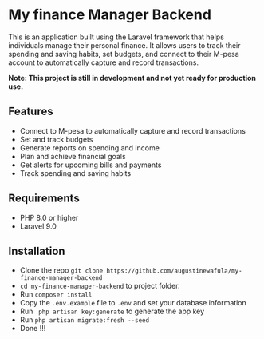 # My finance Manager Backend
This is an application built using the Laravel framework that helps individuals manage their personal finance. It allows users to track their spending and saving habits, set budgets, and connect to their M-pesa account to automatically capture and record transactions.

**Note: This project is still in development and not yet ready for production use.**

## Features
* Connect to M-pesa to automatically capture and record transactions
* Set and track budgets
* Generate reports on spending and income
* Plan and achieve financial goals
* Get alerts for upcoming bills and payments
* Track spending and saving habits

## Requirements
* PHP 8.0 or higher
* Laravel 9.0

## Installation
* Clone the repo ` git clone https://github.com/augustinewafula/my-finance-manager-backend `
* `cd my-finance-manager-backend` to project folder.
* Run ` composer install `
* Copy the `.env.example` file to `.env` and set your database information
* Run ` php artisan key:generate` to generate the app key
* Run ` php artisan migrate:fresh --seed `
* Done !!!
